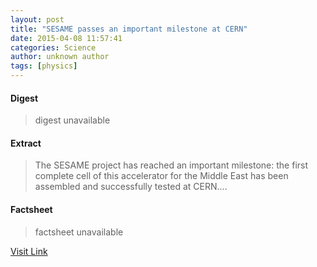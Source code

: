 ```yaml
---
layout: post
title: "SESAME passes an important milestone at CERN"
date: 2015-04-08 11:57:41
categories: Science
author: unknown author
tags: [physics]
---
```



#### Digest
>digest unavailable

#### Extract
>The SESAME project has reached an important milestone: the first complete cell of this accelerator for the Middle East has been assembled and successfully tested at CERN....

#### Factsheet
>factsheet unavailable

[Visit Link](http://phys.org/news347698652.html)


